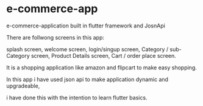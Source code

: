 # e-commerce-app
e-commerce-application built in flutter framework and JosnApi

There are follwong screens in this app:

splash screen,
welcome screen,
login/singup screen,
Category / sub-Category screen,
Product Details screen,
Cart / order place screen.


It is a shopping application like amazon and flipcart to make easy shopping.

In this app i have used json api to make application dynamic and upgradeable,

i have done this with the intention to learn flutter basics.
